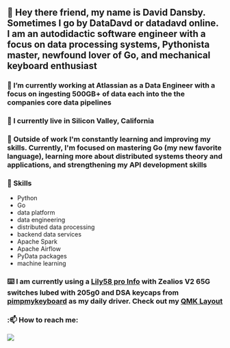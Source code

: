 ## 👋 Hey there friend, my name is **David Dansby**. Sometimes I go by DataDavd or datadavd online. I am an autodidactic software engineer with a focus on data processing systems, Pythonista master, newfound lover of Go, and mechanical keyboard enthusiast

### 💪 I’m currently working at Atlassian as a Data Engineer with a focus on ingesting 500GB+ of data each into the the companies core data pipelines

### 🌉 I currently live in Silicon Valley, California

### 🌱 Outside of work I'm constantly learning and improving my skills. Currently, I'm focused on mastering Go (my new favorite language), learning more about distributed systems theory and applications, and strengthening my API development skills

### 🚀 Skills
- Python
- Go
- data platform
- data engineering
- distributed data processing
- backend data services
- Apache Spark
- Apache Airflow
- PyData packages
- machine learning

### ⌨️ I am currently using a [Lily58 pro Info](https://boardsource.xyz/store/5ec9df84c6b834480de6c3d0) with Zealios V2 65G switches lubed with 205g0 and DSA keycaps from [pimpmykeyboard](https://pimpmykeyboard.com) as my daily driver. Check out my [QMK Layout](https://github.com/DataDavD/qmk_firmware/blob/master/keyboards/lily58/keymaps/datadavd_lily58pro/keymap.c)

### :📫 How to reach me:
<a href="https://www.linkedin.com/in/davidldansby/"><img src="https://img.shields.io/badge/LinkedIn-0077B5?style=for-the-badge&logo=linkedin&logoColor=white"></a>

<!--
**DataDavD/DataDavD** is a ✨ _special_ ✨ repository because its `README.md` (this file) appears on your GitHub profile.

Here are some ideas to get you started:

- 🔭 I’m currently working on ...
- 🌱 I’m currently learning ...
- 👯 I’m looking to collaborate on ...
- 🤔 I’m looking for help with ...
- 💬 Ask me about ...
- 📫 How to reach me: ...
- 😄 Pronouns: ...
- ⚡ Fun fact: ...
-->
